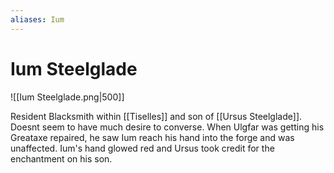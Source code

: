 ```yaml
---
aliases: Ium
---
```


# Ium Steelglade

![[Ium Steelglade.png|500]]

Resident Blacksmith within [[Tiselles]] and son of [[Ursus Steelglade]].  Doesnt seem to have much desire to converse.  When Ulgfar was getting his Greataxe repaired, he saw Ium reach his hand into the forge and was unaffected.  Ium's hand glowed red and Ursus took credit for the enchantment on his son.
